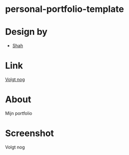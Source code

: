 # personal-portfolio-template

# Design by

- [Shah](https://www.figma.com/community/file/1116316830579955404)

# Link

[Volgt nog](http://localhost:63342/portfolioMehranRassulyar/index.html?_ijt=7ikukvio790ufvbjtdofllmf7a&_ij_reload=RELOAD_ON_SAVE#)

# About

Mijn portfolio



# Screenshot

Volgt nog
